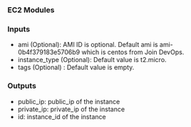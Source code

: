 ### EC2 Modules

### Inputs
- ami (Optional): AMI ID is optional. Default ami is ami-0b4f379183e5706b9 which is centos 
                  from Join DevOps.
- instance_type (Optional): Default value is t2.micro.
- tags (Optional) : Default value is empty.

### Outputs

- public_ip: public_ip of the instance
- private_ip: private_ip of the instance
- id: instance_id of the instance